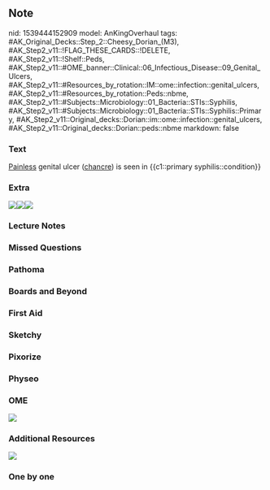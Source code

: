 ## Note
nid: 1539444152909
model: AnKingOverhaul
tags: #AK_Original_Decks::Step_2::Cheesy_Dorian_(M3), #AK_Step2_v11::!FLAG_THESE_CARDS::!DELETE, #AK_Step2_v11::!Shelf::Peds, #AK_Step2_v11::#OME_banner::Clinical::06_Infectious_Disease::09_Genital_Ulcers, #AK_Step2_v11::#Resources_by_rotation::IM::ome::infection::genital_ulcers, #AK_Step2_v11::#Resources_by_rotation::Peds::nbme, #AK_Step2_v11::#Subjects::Microbiology::01_Bacteria::STIs::Syphilis, #AK_Step2_v11::#Subjects::Microbiology::01_Bacteria::STIs::Syphilis::Primary, #AK_Step2_v11::Original_decks::Dorian::im::ome::infection::genital_ulcers, #AK_Step2_v11::Original_decks::Dorian::peds::nbme
markdown: false

### Text
<u>Painless</u> genital ulcer (<u>chancre</u>) is seen in
{{c1::primary syphilis::condition}}

### Extra
<img src="paste-3221225472353.jpg"><img src=
"paste-3380139262147.jpg"><img src="paste-3410204033295.jpg">

### Lecture Notes


### Missed Questions


### Pathoma


### Boards and Beyond


### First Aid


### Sketchy


### Pixorize


### Physeo


### OME
<div class="ome-widget">
  <a href=
  "https://onlinemeded.org/spa/infectious-disease/genital-ulcers/acquire?ref=anki">
  <img src="_OME_AnkiFlashcards_Lesson_3.png"></a>
</div>

### Additional Resources
<img src="paste-6507274885398529.jpg">

### One by one

